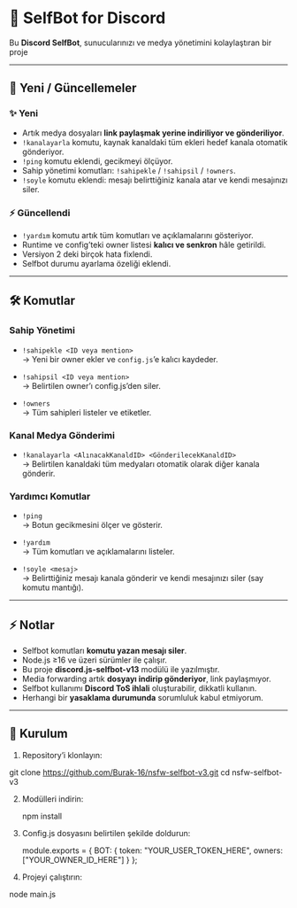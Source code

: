 # 🤖 SelfBot for Discord

Bu **Discord SelfBot**, sunucularınızı ve medya yönetimini kolaylaştıran bir proje

---

## 📌 Yeni / Güncellemeler

### ✨ Yeni
- Artık medya dosyaları **link paylaşmak yerine indiriliyor ve gönderiliyor**.  
- `!kanalayarla` komutu, kaynak kanaldaki tüm ekleri hedef kanala otomatik gönderiyor.  
- `!ping` komutu eklendi, gecikmeyi ölçüyor.  
- Sahip yönetimi komutları: `!sahipekle` / `!sahipsil` / `!owners`.  
- `!soyle` komutu eklendi: mesajı belirttiğiniz kanala atar ve kendi mesajınızı siler.

### ⚡ Güncellendi
- `!yardım` komutu artık tüm komutları ve açıklamalarını gösteriyor.  
- Runtime ve config’teki owner listesi **kalıcı ve senkron** hâle getirildi.  
- Versiyon 2 deki birçok hata fixlendi.
- Selfbot durumu ayarlama özeliği eklendi.

---

## 🛠 Komutlar

### Sahip Yönetimi
- `!sahipekle <ID veya mention>`  
  → Yeni bir owner ekler ve `config.js`’e kalıcı kaydeder.

- `!sahipsil <ID veya mention>`  
  → Belirtilen owner’ı config.js’den  siler.

- `!owners`  
  → Tüm sahipleri listeler ve etiketler.

### Kanal Medya Gönderimi
- `!kanalayarla <AlınacakKanaldID> <GönderilecekKanaldID>`  
  → Belirtilen kanaldaki tüm medyaları otomatik olarak diğer kanala gönderir.

### Yardımcı Komutlar
- `!ping`  
  → Botun gecikmesini ölçer ve gösterir.

- `!yardım`  
  → Tüm komutları ve açıklamalarını listeler.

- `!soyle <mesaj>`  
  → Belirttiğiniz mesajı kanala gönderir ve kendi mesajınızı siler (say komutu mantığı).  

---

## ⚡ Notlar
- Selfbot komutları **komutu yazan mesajı siler**.  
- Node.js ≥16 ve üzeri sürümler ile çalışır.  
- Bu proje **discord.js-selfbot-v13** modülü ile yazılmıştır.  
- Media forwarding artık **dosyayı indirip gönderiyor**, link paylaşmıyor.  
- Selfbot kullanımı **Discord ToS ihlali** oluşturabilir, dikkatli kullanın. 
- Herhangi bir **yasaklama durumunda** sorumluluk kabul etmiyorum. 

---

## 📂 Kurulum
1. Repository’i klonlayın:  

  git clone https://github.com/Burak-16/nsfw-selfbot-v3.git
  cd nsfw-selfbot-v3

2. Modülleri indirin:

   npm install 

3. Config.js dosyasını belirtilen şekilde doldurun:

   module.exports = {
    BOT: {
    token: "YOUR_USER_TOKEN_HERE",
    owners: ["YOUR_OWNER_ID_HERE"]
  }
};

 4. Projeyi çalıştırın:

 node main.js
